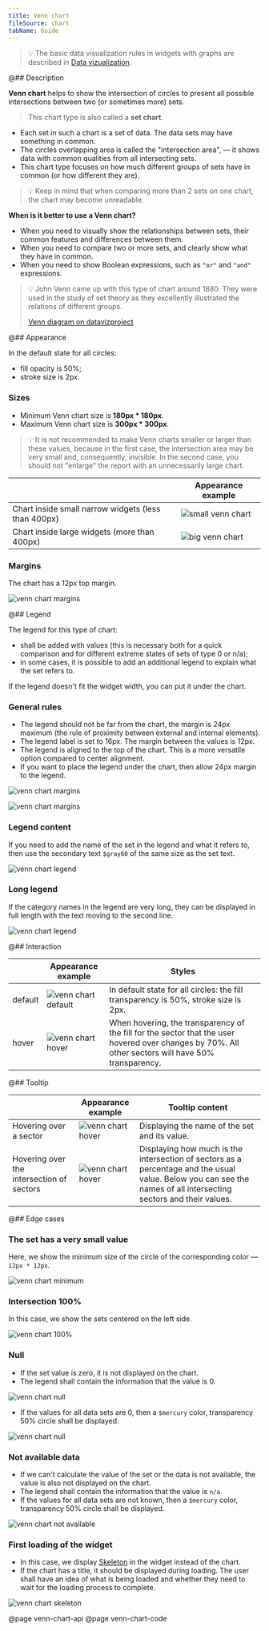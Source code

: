 ```yaml
---
title: Venn chart
fileSource: chart
tabName: Guide
---
```


> 💡 The basic data visualization rules in widgets with graphs are described in [Data vizualization](/data-display/data-visualization/).

@## Description

**Venn chart** helps to show the intersection of circles to present all possible intersections between two (or sometimes more) sets.

> This chart type is also called a **set chart**.

- Each set in such a chart is a set of data. The data sets may have something in common.
- The circles overlapping area is called the "intersection area", — it shows data with common qualities from all intersecting sets.
- This chart type focuses on how much different groups of sets have in common (or how different they are).

> 💡 Keep in mind that when comparing more than 2 sets on one chart, the chart may become unreadable.

**When is it better to use a Venn chart?**

- When you need to visually show the relationships between sets, their common features and differences between them.
- When you need to compare two or more sets, and clearly show what they have in common.
- When you need to show Boolean expressions, such as `"or"` and `"and"` expressions.

> 💡 John Venn came up with this type of chart around 1880. They were used in the study of set theory as they excellently illustrated the relations of different groups.
>
> [Venn diagram on datavizproject](https://datavizproject.com/data-type/venn-diagram/)

@## Appearance

In the default state for all circles:

- fill opacity is 50%;
- stroke size is 2px.

### Sizes

- Minimum Venn chart size is **180px \* 180px**.
- Maximum Venn chart size is **300px \* 300px**.

> 💡 It is not recommended to make Venn charts smaller or larger than these values, because in the first case, the intersection area may be very small and, consequently, invisible. In the second case, you should not "enlarge" the report with an unnecessarily large chart.

|                                                     | Appearance example                         |
| --------------------------------------------------- | ------------------------------------------ |
| Chart inside small narrow widgets (less than 400px) | ![small venn chart](static/venn-small.png) |
| Chart inside large widgets (more than 400px)        | ![big venn chart](static/venn-big.png)     |

### Margins

The chart has a 12px top margin.

![venn chart margins](static/venn-margins.png)

@## Legend

The legend for this type of chart:

- shall be added with values (this is necessary both for a quick comparison and for different extreme states of sets of type 0 or n/a);
- in some cases, it is possible to add an additional legend to explain what the set refers to.

If the legend doesn't fit the widget width, you can put it under the chart.

### General rules

- The legend should not be far from the chart, the margin is 24px maximum (the rule of proximity between external and internal elements).
- The legend label is set to 16px. The margin between the values is 12px.
- The legend is aligned to the top of the chart. This is a more versatile option compared to center alignment.
- If you want to place the legend under the chart, then allow 24px margin to the legend.

![venn chart margins](static/venn-margins2.png)

![venn chart margins](static/venn-margins3.png)

### Legend content

If you need to add the name of the set in the legend and what it refers to, then use the secondary text `$gray60` of the same size as the set text.

![venn chart legend](static/venn-legend.png)

### Long legend

If the category names in the legend are very long, they can be displayed in full length with the text moving to the second line.

![venn chart legend](static/venn-legend-long.png)

@## Interaction

|         | Appearance example                         | Styles                                                                                                                                              |
| ------- | ------------------------------------------ | --------------------------------------------------------------------------------------------------------------------------------------------------- |
| default | ![venn chart default](static/venn-big.png) | In default state for all circles: the fill transparency is 50%, stroke size is 2px.                                                                 |
| hover   | ![venn chart hover](static/venn-hover.png) | When hovering, the transparency of the fill for the sector that the user hovered over changes by 70%. All other sectors will have 50% transparency. |

@## Tooltip

|                                           | Appearance example                          | Tooltip content                                                                                                                                                   |
| ----------------------------------------- | ------------------------------------------- | ----------------------------------------------------------------------------------------------------------------------------------------------------------------- |
| Hovering over a sector                    | ![venn chart hover](static/venn-hover.png)  | Displaying the name of the set and its value.                                                                                                                     |
| Hovering over the intersection of sectors | ![venn chart hover](static/venn-hover2.png) | Displaying how much is the intersection of sectors as a percentage and the usual value. Below you can see the names of all intersecting sectors and their values. |

@## Edge cases

### The set has a very small value

Here, we show the minimum size of the circle of the corresponding color — `12px * 12px`.

![venn chart minimum](static/venn-min.png)

### Intersection 100%

In this case, we show the sets centered on the left side.

![venn chart 100%](static/venn-100-per-cent.png)

### Null

- If the set value is zero, it is not displayed on the chart.
- The legend shall contain the information that the value is 0.

![venn chart null](static/venn-null.png)

- If the values for all data sets are 0, then a `$mercury` color, transparency 50% circle shall be displayed.

![venn chart null](static/venn-null-2.png)

### Not available data

- If we can't calculate the value of the set or the data is not available, the value is also not displayed on the chart.
- The legend shall contain the information that the value is `n/a`.
- If the values for all data sets are not known, then a `$mercury` color, transparency 50% circle shall be displayed.

![venn chart not available](static/venn-na.png)

### First loading of the widget

- In this case, we display [Skeleton](/components/skeleton) in the widget instead of the chart.
- If the chart has a title, it should be displayed during loading. The user shall have an idea of what is being loaded and whether they need to wait for the loading process to complete.

![venn chart skeleton](static/venn-skeleton.png)

@page venn-chart-api
@page venn-chart-code
